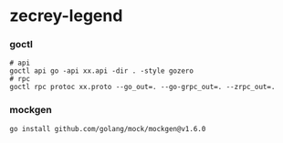 # zecrey-legend


### goctl

```shell
# api
goctl api go -api xx.api -dir . -style gozero
# rpc
goctl rpc protoc xx.proto --go_out=. --go-grpc_out=. --zrpc_out=.
```

### mockgen

```shell
go install github.com/golang/mock/mockgen@v1.6.0
```
